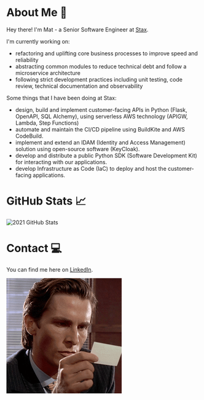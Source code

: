 # About Me 🤠
Hey there! I'm Mat - a Senior Software Engineer at [Stax](https://stax.io).

I'm currently working on:
* refactoring and uplifting core business processes to improve speed and reliability
* abstracting common modules to reduce technical debt and follow a microservice architecture
* following strict development practices including unit testing, code review, technical documentation and observability

Some things that I have been doing at Stax:
* design, build and implement customer-facing APIs in Python (Flask, OpenAPI, SQL Alchemy), using serverless AWS technology (APIGW, Lambda, Step Functions)
* automate and maintain the CI/CD pipeline using BuildKite and AWS CodeBuild.
* implement and extend an IDAM (Identity and Access Management) solution using open-source software (KeyCloak).
* develop and distribute a public Python SDK (Software Development Kit) for interacting with our applications.
* develop Infrastructure as Code (IaC) to deploy and host the customer-facing applications.


# GitHub Stats 📈
![2021 GitHub Stats](https://github-readme-stats.vercel.app/api?username=mat-lord&show_icons=true&theme=synthwave&hide_border=true&hide=issues,stars&=count_private=true)

# Contact 💻
You can find me here on [LinkedIn](https://www.linkedin.com/in/mat-lord/).

![card](images/card.gif)